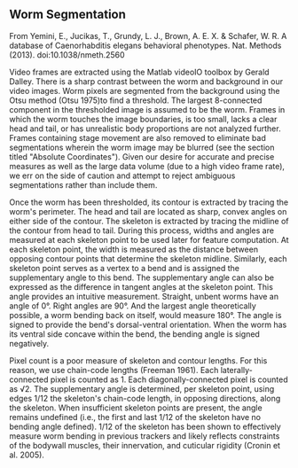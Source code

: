## Worm Segmentation ##

From Yemini, E., Jucikas, T., Grundy, L. J., Brown, A. E. X. & Schafer, W. R. A database of Caenorhabditis elegans behavioral phenotypes. Nat. Methods (2013). doi:10.1038/nmeth.2560

Video frames are extracted using the Matlab videoIO toolbox by Gerald Dalley. There is a sharp contrast between the worm and background in our video images. Worm pixels are segmented from the background using the Otsu method (Otsu 1975)to find a threshold. The largest 8-connected component in the thresholded image is assumed to be the worm. Frames in which the worm touches the image boundaries, is too small, lacks a clear head and tail, or has unrealistic body proportions are not analyzed further. Frames containing stage movement are also removed to eliminate bad segmentations wherein the worm image may be blurred (see the section titled "Absolute Coordinates"). Given our desire for accurate and precise measures as well as the large data volume (due to a high video frame rate), we err on the side of caution and attempt to reject ambiguous segmentations rather than include them.

Once the worm has been thresholded, its contour is extracted by tracing the worm's perimeter. The head and tail are located as sharp, convex angles on either side of the contour. The skeleton is extracted by tracing the midline of the contour from head to tail. During this process, widths and angles are measured at each skeleton point to be used later for feature computation. At each skeleton point, the width is measured as the distance between opposing contour points that determine the skeleton midline. Similarly, each skeleton point serves as a vertex to a bend and is assigned the supplementary angle to this bend. The supplementary angle can also be expressed as the difference in tangent angles at the skeleton point. This angle provides an intuitive measurement. Straight, unbent worms have an angle of 0°. Right angles are 90°. And the largest angle theoretically possible, a worm bending back on itself, would measure 180°. The angle is signed to provide the bend's dorsal-ventral orientation. When the worm has its ventral side concave within the bend, the bending angle is signed negatively.

Pixel count is a poor measure of skeleton and contour lengths. For this reason, we use chain-code lengths (Freeman 1961). Each laterally-connected pixel is counted as 1. Each diagonally-connected pixel is counted as √2. The supplementary angle is determined, per skeleton point, using edges 1/12 the skeleton's chain-code length, in opposing directions, along the skeleton. When insufficient skeleton points are present, the angle remains undefined (i.e., the first and last 1/12 of the skeleton have no bending angle defined). 1/12 of the skeleton has been shown to effectively measure worm bending in previous trackers and likely reflects constraints of the bodywall muscles, their innervation, and cuticular rigidity (Cronin et al. 2005).

